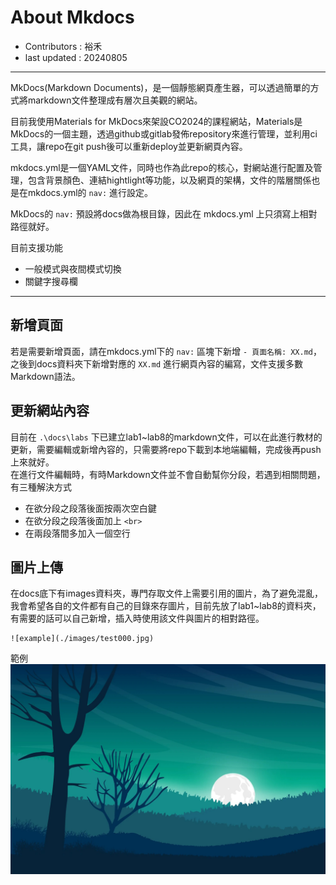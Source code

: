 # About Mkdocs

- Contributors : 裕禾
- last updated : 20240805

---

MkDocs(Markdown Documents)，是一個靜態網頁產生器，可以透過簡單的方式將markdown文件整理成有層次且美觀的網站。

目前我使用Materials for MkDocs來架設CO2024的課程網站，Materials是MkDocs的一個主題，透過github或gitlab發佈repository來進行管理，並利用ci工具，讓repo在git push後可以重新deploy並更新網頁內容。

mkdocs.yml是一個YAML文件，同時也作為此repo的核心，對網站進行配置及管理，包含背景顏色、連結hightlight等功能，以及網頁的架構，文件的階層關係也是在mkdocs.yml的 `nav:` 進行設定。

MkDocs的 `nav:` 預設將docs做為根目錄，因此在 mkdocs.yml 上只須寫上相對路徑就好。

目前支援功能<br>
- 一般模式與夜間模式切換
- 關鍵字搜尋欄

---

## 新增頁面
若是需要新增頁面，請在mkdocs.yml下的 `nav:` 區塊下新增 `- 頁面名稱: XX.md`，之後到docs資料夾下新增對應的 `XX.md` 進行網頁內容的編寫，文件支援多數Markdown語法。

## 更新網站內容
目前在 `.\docs\labs` 下已建立lab1~lab8的markdown文件，可以在此進行教材的更新，需要編輯或新增內容的，只需要將repo下載到本地端編輯，完成後再push上來就好。<br>
在進行文件編輯時，有時Markdown文件並不會自動幫你分段，若遇到相關問題，有三種解決方式

- 在欲分段之段落後面按兩次空白鍵
- 在欲分段之段落後面加上 `<br>`
- 在兩段落間多加入一個空行

## 圖片上傳
在docs底下有images資料夾，專門存取文件上需要引用的圖片，為了避免混亂，我會希望各自的文件都有自己的目錄來存圖片，目前先放了lab1~lab8的資料夾，有需要的話可以自己新增，插入時使用該文件與圖片的相對路徑。

```
![example](./images/test000.jpg)
```
範例
![example](./images/test000.jpg)